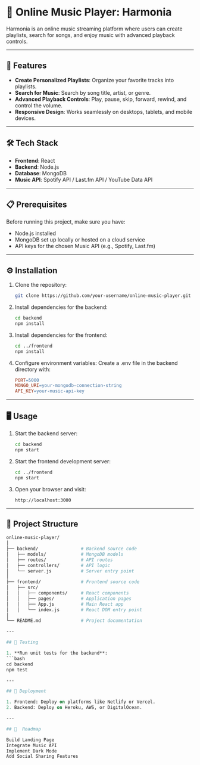 # 🎵 Online Music Player: Harmonia

Harmonia is an online music streaming platform where users can create playlists, search for songs, and enjoy music with advanced playback controls.

---

## 🚀 Features

- **Create Personalized Playlists**: Organize your favorite tracks into playlists.
- **Search for Music**: Search by song title, artist, or genre.
- **Advanced Playback Controls**: Play, pause, skip, forward, rewind, and control the volume.
- **Responsive Design**: Works seamlessly on desktops, tablets, and mobile devices.

---

## 🛠️ Tech Stack

- **Frontend**: React
- **Backend**: Node.js
- **Database**: MongoDB
- **Music API**: Spotify API / Last.fm API / YouTube Data API

---

## 📋 Prerequisites

Before running this project, make sure you have:

- Node.js installed
- MongoDB set up locally or hosted on a cloud service
- API keys for the chosen Music API (e.g., Spotify, Last.fm)

---

## ⚙️ Installation

1. Clone the repository:
   ```bash
   git clone https://github.com/your-username/online-music-player.git

2. Install dependencies for the backend:
   ```bash
   cd backend
   npm install

3. Install dependencies for the frontend:
   ```bash
   cd ../frontend
   npm install

4. Configure environment variables:
   Create a .env file in the backend directory with:
   ```makefile
   PORT=5000
   MONGO_URI=your-mongodb-connection-string
   API_KEY=your-music-api-key
   
---

## 🖥️ Usage

1. Start the backend server:
   ```bash
   cd backend
   npm start

2. Start the frontend development server:
   ```bash
   cd ../frontend
   npm start

3. Open your browser and visit:
   ```arduino
   http://localhost:3000
   
 ---  

## 📂 Project Structure
   ```graphql
 online-music-player/
│
├── backend/                # Backend source code
│   ├── models/             # MongoDB models
│   ├── routes/             # API routes
│   ├── controllers/        # API logic
│   └── server.js           # Server entry point
│
├── frontend/               # Frontend source code
│   ├── src/
│   │   ├── components/     # React components
│   │   ├── pages/          # Application pages
│   │   ├── App.js          # Main React app
│   │   └── index.js        # React DOM entry point
│
└── README.md               # Project documentation

---

## 🧪 Testing

1. **Run unit tests for the backend**:
   ```bash
   cd backend
   npm test

---

## 🚀 Deployment

1. Frontend: Deploy on platforms like Netlify or Vercel.
2. Backend: Deploy on Heroku, AWS, or DigitalOcean.

---

## 📅  Roadmap

 Build Landing Page
 Integrate Music API
 Implement Dark Mode
 Add Social Sharing Features




